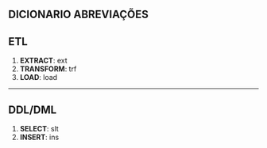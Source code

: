 ## DICIONARIO ABREVIAÇÕES

## ETL 

1. **EXTRACT**: ext
2. **TRANSFORM**: trf 
3. **LOAD**: load
---- 
## DDL/DML
1. **SELECT**: slt
2. **INSERT**: ins

